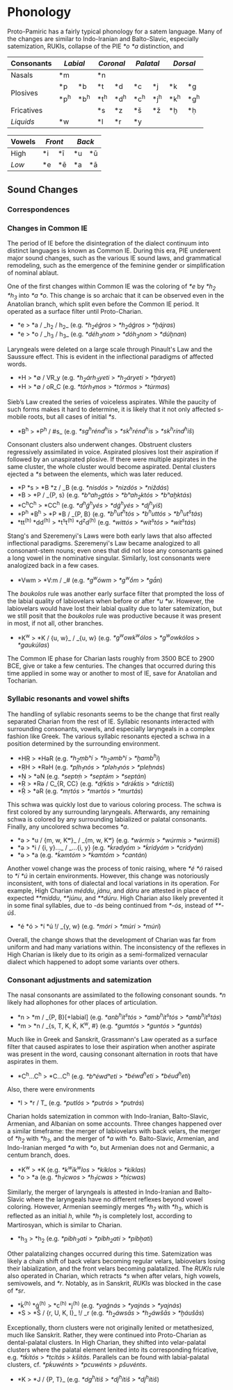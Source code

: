# Phonology
Proto-Pamiric has a fairly typical phonology for a satem language. Many of the changes are similar to Indo-Iranian and Balto-Slavic, especially satemization, RUKIs, collapse of the PIE _\*o_ _\*a_ distinction, and

<div class="tg-wrap"><table class="tg">
<thead>
  <tr>
    <th class="tg-lboi">Consonants</span></th>
    <th class="tg-9wq8" colspan="2"><span style="font-style:italic">Labial</span></th>
    <th class="tg-9wq8" colspan="2"><span style="font-style:italic">Coronal</span></th>
    <th class="tg-9wq8" colspan="2"><span style="font-style:italic">Palatal</span></th>
    <th class="tg-9wq8" colspan="2"><span style="font-style:italic">Dorsal</span></th>
  </tr>
</thead>
<tbody>
  <tr>
    <td class="tg-f8tv">Nasals</td>
    <td class="tg-c3ow" colspan="2">*m</td>
    <td class="tg-c3ow" colspan="2">*n</td>
    <td class="tg-c3ow" colspan="2"></td>
    <td class="tg-c3ow" colspan="2"></td>
  </tr>
  <tr>
    <td class="tg-wa9f" rowspan="2">Plosives</td>
    <td class="tg-9wq8">*p</td>
    <td class="tg-9wq8">*b</td>
    <td class="tg-9wq8">*t</td>
    <td class="tg-9wq8">*d</td>
    <td class="tg-9wq8">*c</td>
    <td class="tg-9wq8">*j</td>
    <td class="tg-9wq8">*k</td>
    <td class="tg-9wq8">*g</td>
  </tr>
  <tr>
    <td class="tg-9wq8">*p<sup>h</sup></td>
    <td class="tg-9wq8">*b<sup>h</sup></td>
    <td class="tg-9wq8">*t<sup>h</sup></td>
    <td class="tg-9wq8">*d<sup>h</sup></td>
    <td class="tg-9wq8">*c<sup>h</sup></td>
    <td class="tg-9wq8">*j<sup>h</sup></td>
    <td class="tg-9wq8">*k<sup>h</sup></td>
    <td class="tg-9wq8">*g<sup>h</sup></td>
  </tr>
  <tr>
    <td class="tg-wa9f">Fricatives</td>
    <td class="tg-9wq8" colspan="2"></td>
    <td class="tg-9wq8">*s</td>
    <td class="tg-9wq8">*z</td>
    <td class="tg-9wq8">*š</td>
    <td class="tg-9wq8">*ž</td>
    <td class="tg-9wq8">*ḫ</td>
    <td class="tg-9wq8">*ḥ</td>
  </tr>
  <tr>
    <td class="tg-wa9f"><span style="font-style:italic">Liquids</span></td>
    <td class="tg-9wq8" colspan="2">*w</td>
    <td class="tg-9wq8">*l</td>
    <td class="tg-9wq8">*r</td>
    <td class="tg-9wq8" colspan="2">*y</td>
    <td class="tg-9wq8" colspan="2"></td>
  </tr>
</tbody>
</table></div>

<div class="tg2-wrap"><table class="tg2">
<thead>
  <tr>
    <th class="tg2-lboi"><span style="font-weight:bold">Vowels</span></th>
    <th class="tg2-9wq8" colspan="2"><span style="font-style:italic">Front</span></th>
    <th class="tg2-9wq8" colspan="2"><span style="font-style:italic">Back</span></th>
  </tr>
</thead>
<tbody>
  <tr>
    <td class="tg2-wa9f">High</td>
    <td class="tg2-9wq8">*i</td>
    <td class="tg2-9wq8">*ī</td>
    <td class="tg2-9wq8">*u</td>
    <td class="tg2-9wq8">*ū</td>
  </tr>
  <tr>
    <td class="tg2-wa9f"><span style="font-style:italic">Low</span></td>
    <td class="tg2-9wq8">*e</td>
    <td class="tg2-9wq8">*ē</td>
    <td class="tg2-9wq8">*a</td>
    <td class="tg2-9wq8">*ā</td>
  </tr>
</tbody>
</table></div>

[^vasp]: Likely pronounced longer than unaspirated counterparts since they are reflected as geminates in descendant languages.
[^h-lars]: _\*ḥ_, from PIE _\*h<sub>1</sub>_, has no direct reflexes in descendant languages, but was likely pronounced as \[ɦ\]. On the other hand, _\*ḫ_, from PIE _\*h<sub>2</sub>_ and _\*h<sub>3</sub>_, is preserved word-initially in descendant languages as \[χ\].
[^pals]: Likely pronounced as palatovelar sibilants and affricates rather than plain palatal plosives and non-sibilant fricatives.


## Sound Changes

### Correspondences

### Changes in Common IE
The period of IE before the disintegration of the dialect continuum into distinct languages is known as Common IE. During this era, PIE underwent major sound changes, such as the various IE sound laws, and grammatical remodeling, such as the emergence of the feminine gender or simplification of nominal ablaut.

One of the first changes within Common IE was the coloring of _*e_ by _*h<sub>2</sub>_ _*h<sub>3</sub>_ into _*a_ _*o_. This change is so archaic that it can be observed even in the Anatolian branch, which split even before the Common IE period. It operated as a surface filter until Proto-Charian.

* \*e > \*a / \_h<sub>2</sub> / h<sub>2</sub>\_ (e.g. _*h<sub>2</sub>éǵros_ > _*h<sub>2</sub>áǵros_ > _*ḫájras_)
* \*e > \*o / \_h<sub>3</sub> / h<sub>3</sub>\_ (e.g. _*déh<sub>3</sub>nom_ > _*dóh<sub>3</sub>nom_ > _*dúḫnan_)

Laryngeals were deleted on a large scale through Pinault's Law and the Saussure effect. This is evident in the inflectional paradigms of affected words.

* \*H > \*∅ / VR\_y (e.g. _*h<sub>2</sub>árh<sub>3</sub>yeti_ > _*h<sub>2</sub>áryeti_ > _*ḫáryeti_)
* \*H > \*∅ / oR\_C (e.g. _*tórh<sub>1</sub>mos_ > _*tórmos_ > _*túrmas_)

Sieb’s Law created the series of voiceless aspirates. While the paucity of such forms makes it hard to determine, it is likely that it not only affected s-mobile roots, but all cases of initial _*s_.

* \*B<sup>h</sup> > \*P<sup>h</sup> / #s\_ (e.g. _*sg<sup>h</sup>rénd<sup>h</sup>is_ > _*sk<sup>h</sup>rénd<sup>h</sup>is_ > _*sk<sup>h</sup>rínd<sup>h</sup>iš_)

Consonant clusters also underwent changes. Obstruent clusters regressively assimilated in voice. Aspirated plosives lost their aspiration if followed by an unaspirated plosive. If there were multiple aspirates in the same cluster, the whole cluster would become aspirated. Dental clusters ejected a _\*s_ between the elements, which was later reduced.

* \*P \*s > \*B \*z / \_B (e.g. _*nisdós_ > _*nizdós_ > _*niždás_)
* \*B > \*P / \_{P, s} (e.g. _*bʰah<sub>2</sub>gtós_ > _*bʰah<sub>2</sub>któs_ > _*bʰaḫktás_)
* \*C<sup>h</sup>C<sup>h</sup> > \*CC<sup>h</sup> (e.g. _*d<sup>h</sup>ǵ<sup>h</sup>yés_ > _\*dǵ<sup>h</sup>yés_ > _\*dj<sup>h</sup>yíš_)
* \*P<sup>h</sup> \*B<sup>h</sup> > \*P \*B / \_{P, B} (e.g. _*b<sup>h</sup>ut<sup>h</sup>tós_ > _*b<sup>h</sup>uttós_ > _*b<sup>h</sup>ut<sup>s</sup>tás_)
* \*tt<sup>(h)</sup> \*dd<sup>(h)</sup> > \*t<sup>s</sup>t<sup>(h)</sup> \*d<sup>z</sup>d<sup>(h)</sup> (e.g. _\*wittós_ > _*wit<sup>s</sup>tós_ > _*wit<sup>s</sup>tás_)

Stang's and Szeremenyi's Laws were both early laws that also affected inflectional paradigms. Szeremenyi's Law became analogized to all consonant-stem nouns; even ones that did not lose any consonants gained a long vowel in the nominative singular. Similarly, lost consonants were analogized back in a few cases.

* \*Vwm > \*V:m / \_# (e.g. _*g<sup>w</sup>ówm_ > _*g<sup>w</sup>ṓm_ > _*gā́n_)

The _boukolos_ rule was another early surface filter that prompted the loss of the labial quality of labiovelars when before or after _*u_ _*w_. However, the labiovelars would have lost their labial quality due to later satemization, but we still posit that the _boukolos_ rule was productive because it was present in most, if not all, other branches.

* \*K<sup>w</sup> > \*K / {u, w}\_ / \_{u, w} (e.g. _*g<sup>w</sup>owk<sup>w</sup>ólos_ > _*g<sup>w</sup>owkólos_ > _*gaukúlas_)

The Common IE phase for Charian lasts roughly from 3500 BCE to 2900 BCE, give or take a few centuries. The changes that occurred during this time applied in some way or another to most of IE, save for Anatolian and Tocharian.

### Syllabic resonants and vowel shifts
The handling of syllabic resonants seems to be the change that first really separated Charian from the rest of IE. Syllabic resonants interacted with surrounding consonants, vowels, and especially laryngeals in a complex fashion like Greek. The various syllabic resonants ejected a schwa in a position determined by the surrounding environment.

* \*HṚ > \*HəR (e.g. _\*h<sub>2</sub>ṃbʰí_ > _\*h<sub>2</sub>əmbʰí_ > _*ḫamb<sup>h</sup>í_)
* \*ṚH > \*RəH (e.g. _*pḷh<sub>1</sub>nós_ > _*pləh<sub>1</sub>nós_ > _*pleḥnás_)
* \*Ṇ > \*əN (e.g. _*septṃ́_ > _*septə́m_ > _*septán_)
* \*Ṛ > \*Rə / C\_{R, CC} (e.g. _*dṛ́ḱtis_ > _*drə́ḱtis_ > _*dríctiš_)
* \*Ṛ > \*əR (e.g. _*mṛtós_ > _*mərtós_ > _*murtás_)

This schwa was quickly lost due to various coloring process. The schwa is first colored by any surrounding laryngeals. Afterwards, any remaining schwa is colored by any surrounding labialized or palatal consonants. Finally, any uncolored schwa becomes _*a_.

* \*ə > \*u / {m, w, Kʷ}\_ / \_{m, w, Kʷ} (e.g. _*wə́rmis_ > _*wúrmis_ > _*wúrmiš_)
* \*ə > \*i / {i, y}...\_ / \_...{i, y} (e.g. _*ḱrədyóm_ > _*ḱridyóm_ > _*cridyán_)
* \*ə > \*a (e.g. _*ḱəmtóm_ > _*ḱamtóm_ > _*cantán_)

Another vowel change was the process of tonic raising, where _*é_ _*ó_ raised to _*í_ _*ú_ in certain environments. However, this change was notoriously inconsistent, with tons of dialectal and local variations in its operation. For example, High Charian _méddu_, _jánu_, and _dáru_ are attested in place of expected _**míddu_, _**júnu_, and _**dúru_. High Charian also likely prevented it in some final syllables, due to _-ás_ being continued from _*-ós_, instead of _**-úš_.

* \*é \*ó > \*í \*ú !/ \_{y, w} (e.g. _*móri_ > _*múri_ > _*múri_)

Overall, the change shows that the development of Charian was far from uniform and had many variations within. The inconsistency of the reflexes in High Charian is likely due to its origin as a semi-formalized vernacular dialect which happened to adopt some variants over others.

### Consonant adjustments and satemization
The nasal consonants are assimilated to the following consonant sounds. _*n_ likely had allophones for other places of articulation.

* \*n > \*m / \_{P, B}[+labial] (e.g. _*anb<sup>h</sup>it<sup>s</sup>tós_ > _*amb<sup>h</sup>it<sup>s</sup>tós_ > _*amb<sup>h</sup>it<sup>s</sup>tás_)
* \*m > \*n / \_{s, T, K, Ḱ, K<sup>w</sup>, #} (e.g. _*gumtós_ > _*guntós_ > _*guntás_)

Much like in Greek and Sanskrit, Grassmann's Law operated as a surface filter that caused aspirates to lose their aspiration when another aspirate was present in the word, causing consonant alternation in roots that have aspirates in them.

* \*C<sup>h</sup>…C<sup>h</sup> > \*C…C<sup>h</sup> (e.g. _*bʰéwdʰeti_ > _*béwd<sup>h</sup>eti_ > _*béud<sup>h</sup>eti_)

Also, there were environments

* \*l > \*r / T_ (e.g. _*putlós_ > _*putrós_ > _*putrás_)

Charian holds satemization in common with Indo-Iranian, Balto-Slavic, Armenian, and Albanian on some accounts. Three changes happened over a similar timeframe: the merger of labiovelars with back velars, the merger of _*h<sub>2</sub>_ with _*h<sub>3</sub>_, and the merger of _*a_ with _*o_. Balto-Slavic, Armenian, and Indo-Iranian merged _*a_ with _*o_, but Armenian does not and Germanic, a centum branch, does.

* \*K<sup>w</sup> > \*K (e.g. _*k<sup>w</sup>ík<sup>w</sup>los_ > _*kíklos_ > _*kíklas_)
* \*o > \*a (e.g. _*h<sub>1</sub>ícwos_ > _*h<sub>1</sub>ícwas_ > _*ḥícwas_)

Similarly, the merger of laryngeals is attested in Indo-Iranian and Balto-Slavic where the laryngeals have no different reflexes beyond vowel coloring. However, Armenian seemingly merges _*h<sub>2</sub>_ with _*h<sub>3</sub>_, which is reflected as an initial _h_, while _*h<sub>1</sub>_ is completely lost, according to Martirosyan, which is similar to Charian.

* \*h<sub>3</sub> > \*h<sub>2</sub> (e.g. _*píbh<sub>3</sub>ati_ > _*píbh<sub>2</sub>ati_ > _*píbḫati_)

Other palatalizing changes occurred during this time. Satemization was likely a chain shift of back velars becoming regular velars, labiovelars losing their labialization, and the front velars becoming palatalized. The _RUKIs_ rule also operated in Charian, which retracts _*s_ when after velars, high vowels, semivowels, and _*r_. Notably, as in Sanskrit, _RUKIs_ was blocked in the case of _*sr_.

* \*ḱ<sup>(h)</sup> \*ǵ<sup>(h)</sup> > \*c<sup>(h)</sup> \*j<sup>(h)</sup> (e.g. _*yaǵnás_ > _*yajnás_ > _*yajnás_)
* \*S > \*Š / {r, U, K, I}\_ !/ \_r (e.g. _*h<sub>2</sub>áwsās_ > _*h<sub>2</sub>áwšās_ > _*ḫáušās_)

Exceptionally, thorn clusters were not originally lenited or metathesized, much like Sanskrit. Rather, they were continued into Proto-Charian as dental-palatal clusters. In High Charian, they shifted into velar-palatal clusters where the palatal element lenited into its corresponding fricative, e.g. _*tḱitós_ > _*tcitás_ > _kšitás_. Parallels can be found with labial-palatal clusters, cf. _*pḱuwénts_ > _*pcuwénts_ > _pšuvénts_.

* \*K > \*J / {P, T}\_ (e.g. _*dg<sup>h</sup>ítiš_ > _*dj<sup>h</sup>ítiš_ > _*dj<sup>h</sup>ítiš_)

